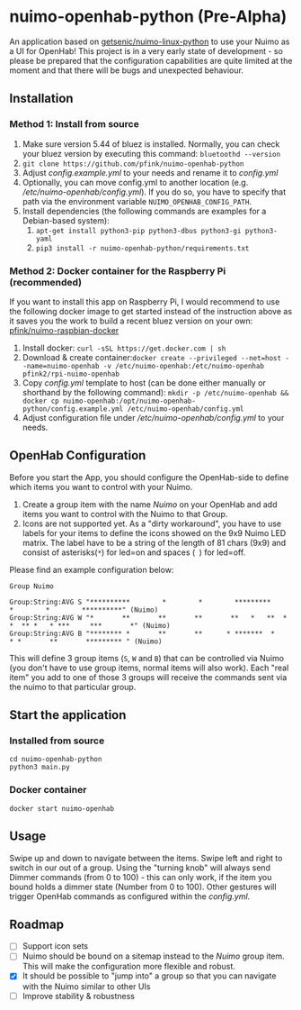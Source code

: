 # nuimo-openhab-python (Pre-Alpha)

An application based on [getsenic/nuimo-linux-python](https://github.com/getsenic/nuimo-linux-python) to use your Nuimo as a UI for OpenHab! This project is in a very early state of development - so please be prepared that the configuration capabilities are quite limited at the moment and that there will be bugs and unexpected behaviour.

## Installation

### Method 1: Install from source

1. Make sure version 5.44 of bluez is installed. Normally, you can check your bluez version by executing this command: `bluetoothd --version`
1. `git clone https://github.com/pfink/nuimo-openhab-python`
1. Adjust *config.example.yml* to your needs and rename it to *config.yml*
1. Optionally, you can move config.yml to another location (e.g. */etc/nuimo-openhab/config.yml*). If you do so, you have to specify that path via the environment variable `NUIMO_OPENHAB_CONFIG_PATH`.
1. Install dependencies (the following commands are examples for a Debian-based system):
    1. `apt-get install python3-pip python3-dbus python3-gi python3-yaml`
    1. `pip3 install -r nuimo-openhab-python/requirements.txt`


### Method 2: Docker container for the Raspberry Pi (recommended)

If you want to install this app on Raspberry Pi, I would recommend to use the following docker image to get started instead of the instruction above as it saves you the work to build a recent bluez version on your own: [pfink/nuimo-raspbian-docker](https://github.com/pfink/nuimo-raspbian-docker)

1. Install docker: `curl -sSL https://get.docker.com | sh`
1. Download & create container:`docker create --privileged --net=host --name=nuimo-openhab -v /etc/nuimo-openhab:/etc/nuimo-openhab pfink2/rpi-nuimo-openhab`
1. Copy *config.yml* template to host (can be done either manually or shorthand by the following command): `mkdir -p /etc/nuimo-openhab && docker cp nuimo-openhab:/opt/nuimo-openhab-python/config.example.yml /etc/nuimo-openhab/config.yml`
1. Adjust configuration file under */etc/nuimo-openhab/config.yml* to your needs.

## OpenHab Configuration

Before you start the App, you should configure the OpenHab-side to define which items you want to control with your Nuimo.

1. Create a group item with the name *Nuimo* on your OpenHab and add items you want to control with the Nuimo to that Group.
1. Icons are not supported yet. As a "dirty workaround", you have to use labels for your items to define the icons showed on the 9x9 Nuimo LED matrix. The label have to be a string of the length of 81 chars (9x9) and consist of asterisks(`*`) for led=on and spaces (` `) for led=off.

Please find an example configuration below:

```
Group Nuimo

Group:String:AVG S "**********        *        *        *********        *        *        **********" (Nuimo)
Group:String:AVG W "*       **       **       **       **   *   **  * *  ** *   * ***     ***       *" (Nuimo)
Group:String:AVG B "******** *       **       **      * *******  *      * *       **       ********* " (Nuimo)
```

This will define 3 group items (`S`, `W` and `B`) that can be controlled via Nuimo (you don't have to use group items, normal items will also work). Each "real item" you add to one of those 3 groups will receive the commands sent via the nuimo to that particular group.

## Start the application

### Installed from source

```
cd nuimo-openhab-python
python3 main.py
```

### Docker container

```
docker start nuimo-openhab
```

## Usage

Swipe up and down to navigate between the items. Swipe left and right to switch in our out of a group. Using the "turning knob" will always send Dimmer commands (from 0 to 100) - this can only work, if the item you bound holds a dimmer state (Number from 0 to 100). Other gestures will trigger OpenHab commands as configured within the *config.yml*.

## Roadmap

- [ ] Support icon sets
- [ ] Nuimo should be bound on a sitemap instead to the *Nuimo* group item. This will make the configuration more flexible and robust.
- [x] It should be possible to "jump into" a group so that you can navigate with the Nuimo similar to other UIs
- [ ] Improve stability & robustness
